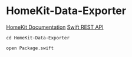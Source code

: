 # HomeKit-Data-Exporter

[HomeKit Documentation](https://developer.apple.com/documentation/homekit/)
[Swift REST API](https://vapor.codes)

```shell
cd HomeKit-Data-Exporter

open Package.swift
```